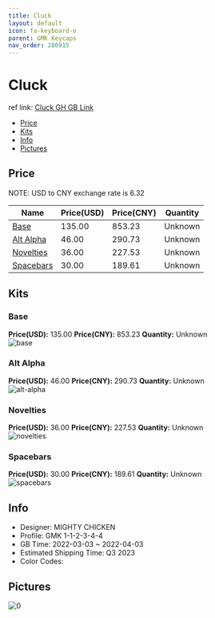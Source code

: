```yaml
---
title: Cluck 
layout: default
icon: fa-keyboard-o
parent: GMK Keycaps
nav_order: 280915
---
```


# Cluck 

ref link: [Cluck GH GB Link](https://geekhack.org/index.php?topic=116437.0)

* [Price](#price)
* [Kits](#kits)
* [Info](#info)
* [Pictures](#pictures)

## Price

NOTE: USD to CNY exchange rate is 6.32

| Name          | Price(USD)   |  Price(CNY) | Quantity |
| ------------- | ------------ |  ---------- | -------- |
|[Base](#base)|135.00|853.23|Unknown|
|[Alt Alpha](#alt-alpha)|46.00|290.73|Unknown|
|[Novelties](#novelties)|36.00|227.53|Unknown|
|[Spacebars](#spacebars)|30.00|189.61|Unknown|


## Kits
### Base  
**Price(USD):** 135.00	**Price(CNY):** 853.23	**Quantity:** Unknown  
<img src="{{ 'assets/images/gmk-keycaps/Cluck/kits_pics/base.png' | relative_url }}" alt="base" class="image featured">

### Alt Alpha  
**Price(USD):** 46.00	**Price(CNY):** 290.73	**Quantity:** Unknown  
<img src="{{ 'assets/images/gmk-keycaps/Cluck/kits_pics/alt-alpha.png' | relative_url }}" alt="alt-alpha" class="image featured">

### Novelties  
**Price(USD):** 36.00	**Price(CNY):** 227.53	**Quantity:** Unknown  
<img src="{{ 'assets/images/gmk-keycaps/Cluck/kits_pics/novelties.png' | relative_url }}" alt="novelties" class="image featured">

### Spacebars  
**Price(USD):** 30.00	**Price(CNY):** 189.61	**Quantity:** Unknown  
<img src="{{ 'assets/images/gmk-keycaps/Cluck/kits_pics/spacebars.png' | relative_url }}" alt="spacebars" class="image featured">

## Info
* Designer: MIGHTY CHICKEN  
* Profile: GMK 1-1-2-3-4-4  
* GB Time: 2022-03-03 ~ 2022-04-03  
* Estimated Shipping Time: Q3 2023  
* Color Codes:  


## Pictures  
<img src="{{ 'assets/images/gmk-keycaps/Cluck/rendering_pics/0.png' | relative_url }}" alt="0" class="image featured">
